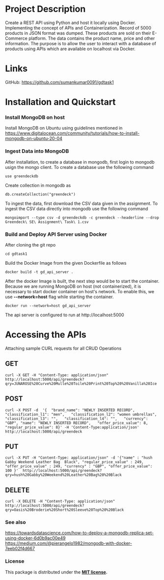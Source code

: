 # Project Description

Create a REST API using Python and host it locally using Docker.
Implementing the concept of APIs and Containerization. Record of 5000 products in JSON format was dumped. These products are sold on their E-Commerce platform. The data contains the product name, price and other information. The purpose is to allow the user to interact with a database of products using APIs which are available on localhost via Docker.

# Links
GitHub: https://github.com/sumankumar0091/gdtask1


# Installation and Quickstart
### Install MongoDB on host
Install MongoDB on Ubuntu using guidelines mentioned in https://www.digitalocean.com/community/tutorials/how-to-install-mongodb-on-ubuntu-20-04

### Ingest Data into MongoDB
After installation, to create a database in mongodb, first login to mongodb usign the mongo client. To create a database use the following command
```
use greendeckdb
```
Create collection in mongodb as
```
db.createCollection("greendeck")
```

To ingest the data, first download the CSV data given in the assignment. To ingest the CSV data directly into mongodb use the following command
```
mongoimport --type csv -d greendeckdb -c greendeck --headerline --drop Greendeck\ SE\ Assignment\ Task\ 1.csv
```

### Build and Deploy API Server using Docker
After cloning the git repo
```
cd gdtask1
```
Build the Docker Image from the given Dockerfile as follows
```
docker build -t gd_api_server .
```
After the docker Image is built, the next step would be to start the container. Because we are running MongoDB on host (not containerized), it is necessary to start docker container on host's network. To enable this, we use **--network=host** flag while starting the container. 

```
docker run --network=host gd_api_server
```
The api server is configured to run at http://localhost:5000
 
# Accessing the APIs
Attaching sample CURL requests for all CRUD Operations
## GET
```
curl -X GET -H "Content-Type: application/json"  http://localhost:5000/api/greendeck?qry=JUNAROSE%20Curve%20Mulle%20Toile%20Print%20Top%20%20Vanilla%20Ice
```
## POST
```
curl -X POST -d  '{  "brand_name": "NEWLY INSERTED RECORD",   "classification_l1": "men",   "classification_l2": "women umbrellas",   "classification_l3": "",   "classification_l4": "",   "currency": "GBP", "name": "NEWLY INSERTED RECORD",   "offer_price_value": 8,   "regular_price_value": 8}' -H 'Content-Type:application/json' http://localhost:5000/api/greendeck
```

## PUT
```
curl -X PUT -H "Content-Type: application/json" -d '{"name" : "hush Gabby Weekend Leather Bag  Black", "regular_price_value" : 249, "offer_price_value" : 249, "currency" : "GBP", "offer_price_value": 100 }'  http://localhost:5000/api/greendeck?qry=hush%20Gabby%20Weekend%20Leather%20Bag%20%20Black
```
## DELETE
```
curl -X DELETE -H "Content-Type: application/json"  http://localhost:5000/api/greendeck?qry=Oasis%20Broderie%20Short%20Sleeve%20Top%20%20Black
```
### See also
https://towardsdatascience.com/how-to-deploy-a-mongodb-replica-set-using-docker-6d0b9ac00e49
https://medium.com/@pierangelo1982/mongodb-with-docker-7eeb02f4d667

### License
This package is distributed under the **[MIT license](https://opensource.org/licenses/MIT).**